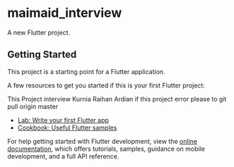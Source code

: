 # maimaid_interview

A new Flutter project.

## Getting Started

This project is a starting point for a Flutter application.

A few resources to get you started if this is your first Flutter project:

This Project interview Kurnia Raihan Ardian
if this project error please to git pull origin master

- [Lab: Write your first Flutter app](https://docs.flutter.dev/get-started/codelab)
- [Cookbook: Useful Flutter samples](https://docs.flutter.dev/cookbook)

For help getting started with Flutter development, view the
[online documentation](https://docs.flutter.dev/), which offers tutorials,
samples, guidance on mobile development, and a full API reference.
